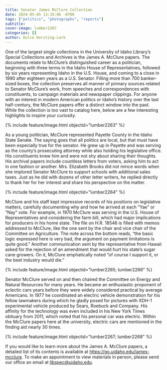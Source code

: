 ```yaml
---
title: Senator James McClure Collection
date: 2024-05-05 13:35:06 -0700
tags: ["politics", "photographs", "reports"]
subtitle: 
cover-image: lumber2267 
categories: []
author: Dulce Kersting-Lark
---
```

One of the largest single collections in the University of Idaho Library’s Special Collections and Archives is the James A. McClure papers. The documents relate to McClure’s distinguished career as a politician, beginning with three terms in the Idaho House of Representatives, followed by six years representing Idaho in the U.S. House, and coming to a close in 1990 after eighteen years as a U.S. Senator. Filling more than 700 banker-sized boxes, the collection preserves all manner of primary sources related to Senator McClure’s work, from speeches and correspondences with constituents, to campaign materials and newspaper clippings. For anyone with an interest in modern American politics or Idaho’s history over the last half-century, the McClure papers offer a distinct window into the past. While the collection is too vast to catalog here, below are a few interesting highlights to inspire your curiosity.  

 {% include feature/image.html objectid="lumber2263" %}

As a young politician, McClure represented Payette County in the Idaho State Senate. The saying goes that all politics are local, but that must have been especially true for the senator. He grew up in Payette and was serving as the county’s prosecuting attorney while also holding his legislative office. His constituents knew him and were not shy about sharing their thoughts. His archival papers include countless letters from voters, asking him to act in one fashion or another. Mrs. Elizabeth Brooks did not mince words when she implored Senator McClure to support schools with additional sales taxes. Just as he did with dozens of other letter writers, he replied directly to thank her for her interest and share his perspective on the matter.  

 {% include feature/image.html objectid="lumber2264" %}

McClure and his staff kept impressive records of his positions on legislative matters, carefully documenting why and how he arrived at each “Yae” or “Nay” vote. For example, in 1970 McClure was serving in the U.S. House of Representatives and considering the farm bill, which had major implications for producers in his home state. The file on H.R. 18546 is filled with memos addressed to McClure, like the one sent by the chair and vice chair of the Committee on Agriculture. The note across the bottom reads, “the basic logic expressed here is very bad, the argument on payment limitations is quite good.” Another communication sent by the representative from Hawaii asked for the rejection of an amendment that would hurt his state’s sugar cane growers. On it, McClure emphatically noted “of course I support it, or the beet industry would die.”  

 {% include feature/image.html objectid="lumber2265; lumber2266" %}

Senator McClure served on and then chaired the Committee on Energy and Natural Resources for many years. He became an enthusiastic proponent of eclectic cars years before they were widely considered practical by average Americans. In 1977 he coordinated an electric vehicle demonstration for his fellow lawmakers during which he gladly posed for pictures with XDH-1 experimental vehicle produced by Sears, Roebuck and Company. His affinity for the technology was even included in his New York Times obituary from 2011, which noted that his personal car was electric. Within the McClure papers here at the university, electric cars are mentioned in the finding aid nearly 30 times.   

 {% include feature/image.html objectid="lumber2267; lumber2268" %}

If you would like to learn more about the James A. McClure papers, a detailed list of its contents is available at https://go.uidaho.edu/james-mcclure. To make an appointment to view materials in person, please send our office an email at libspec@uidaho.edu.  